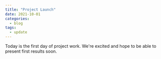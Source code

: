 ```yaml
---
title: "Project Launch"
date: 2021-10-01
categories:
  - blog
tags:
  - update
---
```


Today is the first day of project work. We're excited and hope to be able to present first results soon.
